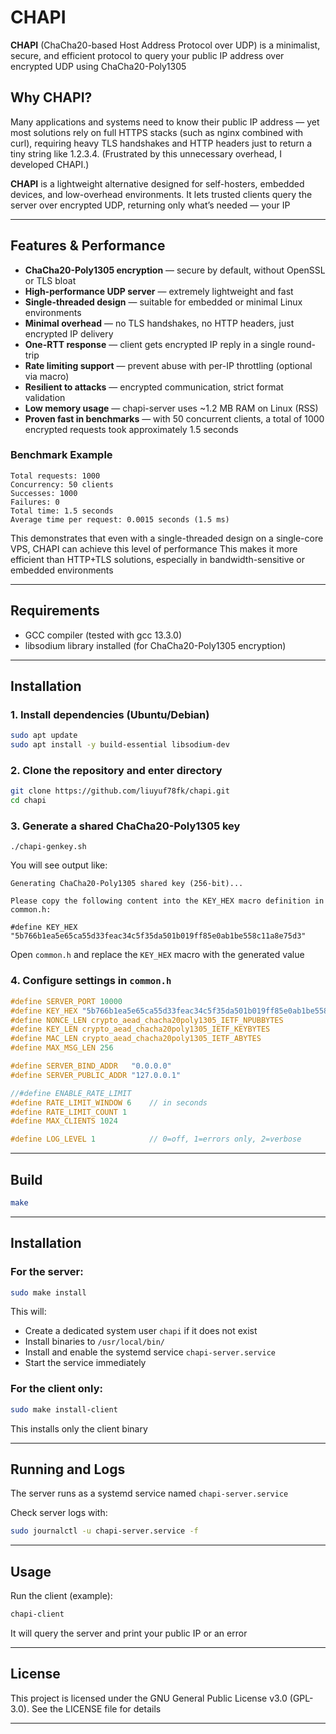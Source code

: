 # CHAPI

**CHAPI** (ChaCha20-based Host Address Protocol over UDP) is a minimalist, secure, and efficient protocol to query your public IP address over encrypted UDP using ChaCha20-Poly1305

## Why CHAPI?

Many applications and systems need to know their public IP address — yet most solutions rely on full HTTPS stacks (such as nginx combined with curl), requiring heavy TLS handshakes and HTTP headers just to return a tiny string like 1.2.3.4. (Frustrated by this unnecessary overhead, I developed CHAPI.)

**CHAPI** is a lightweight alternative designed for self-hosters, embedded devices, and low-overhead environments. It lets trusted clients query the server over encrypted UDP, returning only what’s needed — your IP

---

## Features & Performance

- **ChaCha20-Poly1305 encryption** — secure by default, without OpenSSL or TLS bloat  
- **High-performance UDP server** — extremely lightweight and fast  
- **Single-threaded design** — suitable for embedded or minimal Linux environments  
- **Minimal overhead** — no TLS handshakes, no HTTP headers, just encrypted IP delivery
- **One-RTT response** — client gets encrypted IP reply in a single round-trip
- **Rate limiting support** — prevent abuse with per-IP throttling (optional via macro)  
- **Resilient to attacks** — encrypted communication, strict format validation  
- **Low memory usage** — chapi-server uses ~1.2 MB RAM on Linux (RSS)
- **Proven fast in benchmarks** — with 50 concurrent clients, a total of 1000 encrypted requests took approximately 1.5 seconds

### Benchmark Example

```
Total requests: 1000
Concurrency: 50 clients
Successes: 1000
Failures: 0
Total time: 1.5 seconds
Average time per request: 0.0015 seconds (1.5 ms)
```
This demonstrates that even with a single-threaded design on a single-core VPS, CHAPI can achieve this level of performance
This makes it more efficient than HTTP+TLS solutions, especially in bandwidth-sensitive or embedded environments


---

## Requirements

- GCC compiler (tested with gcc 13.3.0)
- libsodium library installed (for ChaCha20-Poly1305 encryption)

---

## Installation

### 1. Install dependencies (Ubuntu/Debian)

```bash
sudo apt update
sudo apt install -y build-essential libsodium-dev
```

### 2. Clone the repository and enter directory

```bash
git clone https://github.com/liuyuf78fk/chapi.git
cd chapi
```

### 3. Generate a shared ChaCha20-Poly1305 key

```
./chapi-genkey.sh
```

You will see output like:

```
Generating ChaCha20-Poly1305 shared key (256-bit)...

Please copy the following content into the KEY_HEX macro definition in common.h:

#define KEY_HEX "5b766b1ea5e65ca55d33feac34c5f35da501b019ff85e0ab1be558c11a8e75d3"
```

Open `common.h` and replace the `KEY_HEX` macro with the generated value

### 4. Configure settings in `common.h`

```c
#define SERVER_PORT 10000
#define KEY_HEX "5b766b1ea5e65ca55d33feac34c5f35da501b019ff85e0ab1be558c11a8e75d3"
#define NONCE_LEN crypto_aead_chacha20poly1305_IETF_NPUBBYTES
#define KEY_LEN crypto_aead_chacha20poly1305_IETF_KEYBYTES
#define MAC_LEN crypto_aead_chacha20poly1305_IETF_ABYTES
#define MAX_MSG_LEN 256

#define SERVER_BIND_ADDR   "0.0.0.0"
#define SERVER_PUBLIC_ADDR "127.0.0.1"

//#define ENABLE_RATE_LIMIT
#define RATE_LIMIT_WINDOW 6    // in seconds
#define RATE_LIMIT_COUNT 1
#define MAX_CLIENTS 1024

#define LOG_LEVEL 1            // 0=off, 1=errors only, 2=verbose
```

---

## Build

```bash
make
```

---

## Installation

### For the server:

```bash
sudo make install
```

This will:

- Create a dedicated system user `chapi` if it does not exist
- Install binaries to `/usr/local/bin/`
- Install and enable the systemd service `chapi-server.service`
- Start the service immediately

### For the client only:

```bash
sudo make install-client
```

This installs only the client binary

---

## Running and Logs

The server runs as a systemd service named `chapi-server.service`

Check server logs with:

```bash
sudo journalctl -u chapi-server.service -f
```

---

## Usage

Run the client (example):

```bash
chapi-client
```

It will query the server and print your public IP or an error

---

## License

This project is licensed under the GNU General Public License v3.0 (GPL-3.0). See the LICENSE file for details

---

